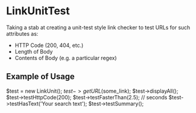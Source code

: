 # LinkUnitTest

Taking a stab at creating a unit-test style link checker to test URLs for such attributes as: 
* HTTP Code (200, 404, etc.)
* Length of Body
* Contents of Body (e.g. a particular regex)

## Example of Usage

$test = new LinkUnit();
$test->getURL($some_link);
$test->displayAll();
$test->testHttpCode(200);
$test->testFasterThan(2.5); // seconds
$test->testHasText('Your search text');
$test->testSummary();
